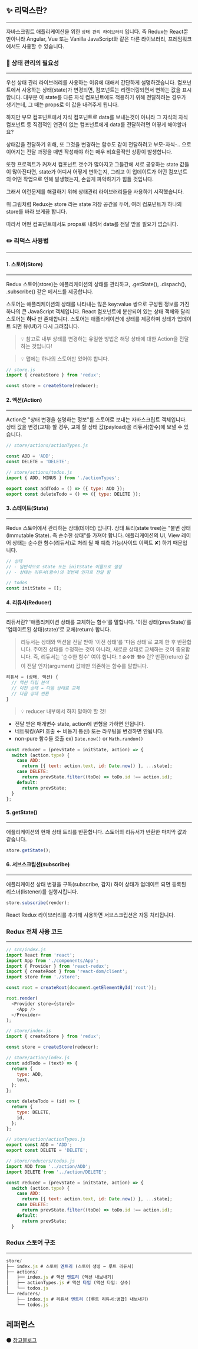 ## ✨ 리덕스란?

---

자바스크립트 애플리케이션을 위한 `상태 관리 라이브러리` 입니다.
즉 Redux는 React뿐만아니라 Angular, Vue 또는 Vanilla JavaScript와 같은 다른 라이브러리, 프레임워크에서도 사용할 수 있습니다.

### 🤔 상태 관리의 필요성

---

우선 상태 관리 라이브러리를 사용하는 이유에 대해서 간단하게 설명하겠습니다.
컴포넌트에서 사용하는 상태(state)가 변경되면, 컴포넌트는 리렌더링되면서 변하는 값을 표시합니다. 대부분 이 state를 다른 자식 컴포넌트에도 적용하기 위해 전달하려는 경우가 생기는데, 그 때는 props로 이 값을 내려주게 됩니다.

하지만 부모 컴포넌트에서 자식 컴포넌트로 data를 보내는것이 아니라 그 자식의 자식 컴포넌트 등 직접적인 연관이 없는 컴포넌트에게 data를 전달하려면 어떻게 해야할까요?

상태값을 전달하기 위해, 또 그것을 변경하는 함수도 같이 전달하려고 부모-자식-.. 으로 이어지는 전달 과정을 매번 작성해야 하는 매우 비효율적인 상황이 발생합니다.

또한 프로젝트가 커져서 컴포넌트 갯수가 많아지고 그들간에 서로 공유하는 state 값들이 많아진다면, state가 어디서 어떻게 변하는지, 그리고 이 업데이트가 어떤 컴포넌트의 어떤 작업으로 인해 발생했는지, 손쉽게 파악하기가 힘들 것입니다.

그래서 이런문제를 해결하기 위해 상태관리 라이브러리들을 사용하기 시작했습니다.

위 그림처럼 Redux는 store 라는 state 저장 공간을 두어, 여러 컴포넌트가 하나의 store를 바라 보게끔 합니다.

따라서 어떤 컴포넌트에서도 props로 내려서 data를 전달 받을 필요가 없습니다.

### ✏️ 리덕스 사용법

---

#### 1. 스토어(Store)

---

Redux 스토어(store)는 애플리케이션의 상태를 관리하고, .getState(), .dispach(), .subscribe() 같은 메서드를 제공합니다.

스토어는 애플리케이션의 상태를 나타내는 많은 key:value 쌍으로 구성된 정보를 가진 하나의 큰 JavaScript 객체입니다. React 컴포넌트에 분산되어 있는 상태 객체와 달리 스토어는 **하나** 만 존재합니다. 스토어는 애플리케이션에 상태를 제공하며 상태가 업데이트 되면 뷰(UI)가 다시 그려집니다.

> 💡 참고로 내부 상태를 변경하는 유일한 방법은 해당 상태에 대한 Action을 전달하는 것입니다!

> 💡 앱에는 하나의 스토어만 있어야 합니다.

```js
// store.js
import { createStore } from 'redux';

const store = createStore(reducer);
```

#### 2. 액션(Action)

---

Action은 "상태 변경을 설명하는 정보"를 스토어로 보내는 자바스크립트 객체입니다.
상태 값을 변경(교체) 할 경우, 교체 할 상태 값(payload)을 리듀서(함수)에 보낼 수 있습니다.

```js
// store/actions/actionTypes.js

const ADD = 'ADD';
const DELETE = 'DELETE';
```

```js
// store/actions/todos.js
import { ADD, MINUS } from './actionTypes';

export const addTodo = () => ({ type: ADD });
export const deleteTodo = () => ({ type: DELETE });
```

#### 3. 스테이트(State)

---

Redux 스토어에서 관리하는 상태(데이터) 입니다.
상태 트리(state tree)는 "불변 상태(Immutable State). 즉 순수한 상태"를 가져야 합니다. 애플리케이션의 UI, View 레이어 상태는 순수한 함수(리듀서)로 처리 될 때 예측 가능(사이드 이펙트 ✘) 하기 때문입니다.

```js
// 상태
// - 일반적으로 state 또는 initState 이름으로 설정
// - 상태는 리듀서(함수)의 첫번째 인자로 전달 됨

// todos
const initState = [];
```

#### 4. 리듀서(Reducer)

---

리듀서란? '애플리케이션 상태를 교체하는 함수'를 말합니다. '이전 상태(prevState)'를 '업데이트된 상태(state)'로 교체(return) 합니다.

> 리듀서는 상태와 액션을 전달 받아 '이전 상태'를 '다음 상태'로 교체 한 후 반환합니다. 주어진 상태를 수정하는 것이 아니라, 새로운 상태로 교체하는 것이 중요합니다. 즉, 리듀서는 '순수한 함수' 여야 합니다.
> ❗️ **`순수한 함수`** 란? 반환(reture) 값이 전달 인자(argument) 값에만 의존하는 함수를 말합니다.

```js
리듀서 = (상태, 액션) {
  // 액션 타입 분석
  // 이전 상태 → 다음 상태로 교체
  // 다음 상태 반환
}
```

> 💡 reducer 내부에서 하지 말아야 할 것!

- 전달 받은 매개변수 state, action에 변형을 가하면 안됩니다.
- 네트워킹(API 호출 ← 비동기 통신) 또는 라우팅을 변경하면 안됩니다.
- non-pure 함수들 호출 ex) `Date.now()` or `Math.random()`

```js
const reducer = (prevState = initState, action) => {
  switch (action.type) {
    case ADD:
      return [{ text: action.text, id: Date.now() }, ...state];
    case DELETE:
      return prevState.filter((toDo) => toDo.id !== action.id);
    default:
      return prevState;
  }
};
```

#### 5. getState()

---

애플리케이션의 현재 상태 트리를 반환합니다.
스토어의 리듀서가 반환한 마지막 값과 같습니다.

```js
store.getState();
```

#### 6. 서브스크립션(subscribe)

---

애플리케이션 상태 변경을 구독(subscribe, 감지) 하여 상태가 업데이트 되면 등록된 리스너(listener)를 실행시킵니다.

```js
store.subscribe(render);
```

React Redux 라이브러리를 추가해 사용하면 서브스크립션은 자동 처리됩니다.

### Redux 전체 사용 코드

---

```js
// src/index.js
import React from 'react';
import App from './components/App';
import { Provider } from 'react-redux';
import { createRoot } from 'react-dom/client';
import store from './store';

const root = createRoot(document.getElementById('root'));

root.render(
  <Provider store={store}>
    <App />
  </Provider>
);
```

```js
// store/index.js
import { createStore } from 'redux';

const store = createStore(reducer);
```

```js
// store/action/index.js
const addTodo = (text) => {
  return {
    type: ADD,
    text,
  };
};

const deleteTodo = (id) => {
  return {
    type: DELETE,
    id,
  };
};
```

```js
// store/action/actionTypes.js
export const ADD = 'ADD';
export const DELETE = 'DELETE';
```

```js
// store/reducers/todos.js
import ADD from '../action/ADD';
import DELETE from '../action/DELETE';

const reducer = (prevState = initState, action) => {
  switch (action.type) {
    case ADD:
      return [{ text: action.text, id: Date.now() }, ...state];
    case DELETE:
      return prevState.filter((toDo) => toDo.id !== action.id);
    default:
      return prevState;
  }
```

### Redux 스토어 구조

---

```js
store/
├── index.js # 스토어 엔트리 (스토어 생성 ← 루트 리듀서)
├── actions/
│   ├── index.js # 액션 엔트리 (액션 내보내기)
│   ├── actionTypes.js # 액션 타입 (액션 타입: 상수)
│   └── todos.js
└── reducers/
    ├── index.js # 리듀서 엔트리 ([루트 리듀서:병합] 내보내기)
    └── todos.js
```

## 레퍼런스

🌑 [참고블로그](https://yamoo9.github.io/react-master/lecture/rd-redux.html#%E1%84%89%E1%85%A1%E1%86%BC%E1%84%90%E1%85%A2-%E1%84%80%E1%85%AA%E1%86%AB%E1%84%85%E1%85%B5%E1%84%8B%E1%85%B4-%E1%84%91%E1%85%B5%E1%86%AF%E1%84%8B%E1%85%AD%E1%84%89%E1%85%A5%E1%86%BC)
